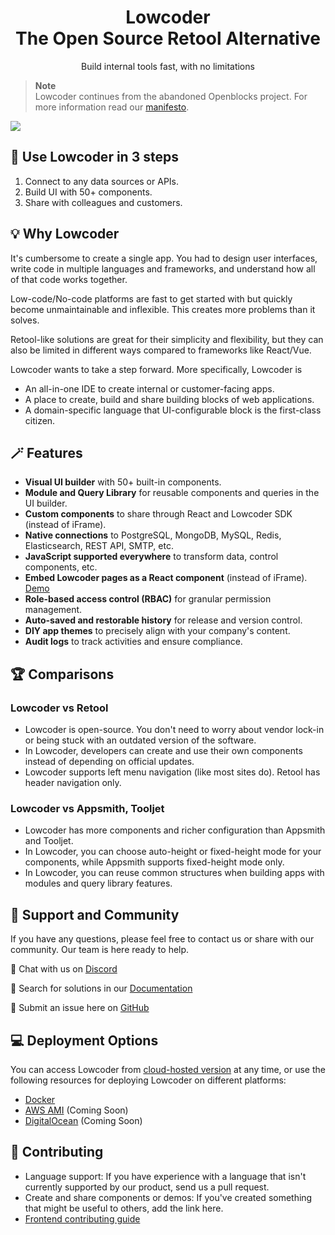 <div align="center">
<h1 style="border-bottom: none">
    <b>Lowcoder</b><br />
    The Open Source Retool Alternative
</h1>
<p>
    Build internal tools fast, with no limitations
</p>
</div>

> **Note**  
> Lowcoder continues from the abandoned Openblocks project. For more information read our [manifesto](MANIFESTO.md).

<img src="/docs/.gitbook/assets/Bu2fpz1h01.gif"/>

## 📢 Use Lowcoder in 3 steps
1. Connect to any data sources or APIs.
2. Build UI with 50+ components.
3. Share with colleagues and customers.
## 💡 Why Lowcoder
It's cumbersome to create a single app. You had to design user interfaces, write code in multiple languages and frameworks, and understand how all of that code works together.

Low-code/No-code platforms are fast to get started with but quickly become unmaintainable and inflexible. This creates more problems than it solves.

Retool-like solutions are great for their simplicity and flexibility, but they can also be limited in different ways compared to frameworks like React/Vue.

Lowcoder wants to take a step forward. More specifically, Lowcoder is
- An all-in-one IDE to create internal or customer-facing apps.
- A place to create, build and share building blocks of web applications.
- A domain-specific language that UI-configurable block is the first-class citizen.

## 🪄 Features
- **Visual UI builder** with 50+ built-in components.
- **Module and Query Library** for reusable components and queries in the UI builder.
- **Custom components** to share through React and Lowcoder SDK (instead of iFrame).
- **Native connections** to PostgreSQL, MongoDB, MySQL, Redis, Elasticsearch, REST API, SMTP, etc.
- **JavaScript supported everywhere** to transform data, control components, etc.
- **Embed Lowcoder pages as a React component** (instead of iFrame). [Demo](https://github.com/lowcoder-org/lowcoder-sdk-demo)
- **Role-based access control (RBAC)** for granular permission management.
- **Auto-saved and restorable history** for release and version control.
- **DIY app themes** to precisely align with your company's content.
- **Audit logs** to track activities and ensure compliance.

## 🏆 Comparisons
### Lowcoder vs Retool
- Lowcoder is open-source. You don't need to worry about vendor lock-in or being stuck with an outdated version of the software.
- In Lowcoder, developers can create and use their own components instead of depending on official updates.
- Lowcoder supports left menu navigation (like most sites do). Retool has header navigation only.
### Lowcoder vs Appsmith, Tooljet
- Lowcoder has more components and richer configuration than Appsmith and Tooljet.
- In Lowcoder, you can choose auto-height or fixed-height mode for your components, while Appsmith supports fixed-height mode only.
- In Lowcoder, you can reuse common structures when building apps with modules and query library features.

## 👐 Support and Community
If you have any questions, please feel free to contact us or share with our community. Our team is here ready to help.

📮 Chat with us on [Discord](https://discord.gg/vByQwGT2Yx)

📑 Search for solutions in our [Documentation](docs)

🔎 Submit an issue here on [GitHub](https://github.com/lowcoder-org/lowcoder/issues)

## 💻 Deployment Options
You can access Lowcoder from [cloud-hosted version](https://www.lowcoder.cloud/) at any time, or use the following resources for deploying Lowcoder on different platforms:
- [Docker](docs/self-hosting/README.md)
- [AWS AMI](docs/self-hosting/aws-ami.md) (Coming Soon)
- [DigitalOcean](docs/self-hosting/digitalocean.md) (Coming Soon)

## 💪 Contributing
- Language support: If you have experience with a language that isn't currently supported by our product, send us a pull request.
- Create and share components or demos: If you've created something that might be useful to others, add the link here.
- [Frontend contributing guide](https://github.com/lowcoder-org/lowcoder/tree/develop/client)
